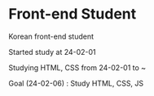 # Front-end Student

Korean front-end student

Started study at 24-02-01

Studying HTML, CSS from 24-02-01 to ~

Goal (24-02-06) : Study HTML, CSS, JS
